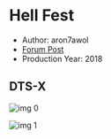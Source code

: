 # Hell Fest

* Author: aron7awol
* [Forum Post](https://www.avsforum.com/threads/bass-eq-for-filtered-movies.2995212/post-57365062)
* Production Year: 2018

## DTS-X

![img 0](https://i.imgur.com/1WyAi6k.jpg)

![img 1](https://i.imgur.com/z634hqF.jpg)

